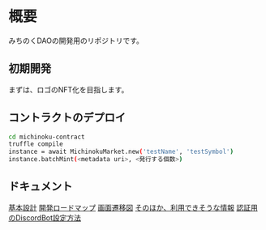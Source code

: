 # 概要

みちのくDAOの開発用のリポジトリです。

## 初期開発

まずは、ロゴのNFT化を目指します。

## コントラクトのデプロイ

```sh
cd michinoku-contract
truffle compile
instance = await MichinokuMarket.new('testName', 'testSymbol')
instance.batchMint(<metadata uri>, <発行する個数>)
```

## ドキュメント

[基本設計](./docs/basic_design.md)
[開発ロードマップ](./docs/development_process.md)
[画面遷移図](./docs/UI/画面遷移図.png)
[そのほか、利用できそうな情報](./docs/learn)
[認証用のDiscordBot設定方法](./docs/procedure/DiscordとNFT連携.md)